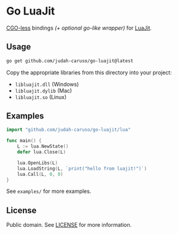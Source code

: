 # Go LuaJit

[CGO-less](https://github.com/ebitengine/purego) bindings *(+ optional go-like wrapper)* for [LuaJit](https://luajit.org/).

## Usage

```sh
go get github.com/judah-caruso/go-luajit@latest
```

Copy the appropriate libraries from this directory into your project:

- `libluajit.dll` (Windows)
- `libluajit.dylib` (Mac)
- `libluajit.so` (Linux)

## Examples

```go
import "github.com/judah-caruso/go-luajit/lua"

func main() {
	L := lua.NewState()
	defer lua.Close(L)

	lua.OpenLibs(L)
	lua.LoadString(L, `print("hello from luajit!")`)
	lua.Call(L, 0, 0)
}
```

See `examples/` for more examples.

## License

Public domain. See [LICENSE](./LICENSE) for more information.
